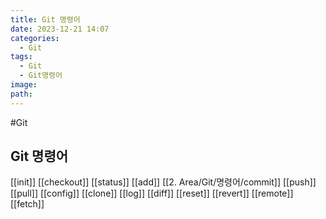 ```yaml
---
title: Git 명령어
date: 2023-12-21 14:07
categories:
  - Git
tags:
  - Git
  - Git명령어
image: 
path:
---
```

#Git

## Git 명령어
[[init]]
[[checkout]]
[[status]]
[[add]]
[[2. Area/Git/명령어/commit]]
[[push]]
[[pull]]
[[config]]
[[clone]]
[[log]]
[[diff]]
[[reset]]
[[revert]]
[[remote]]
[[fetch]]
